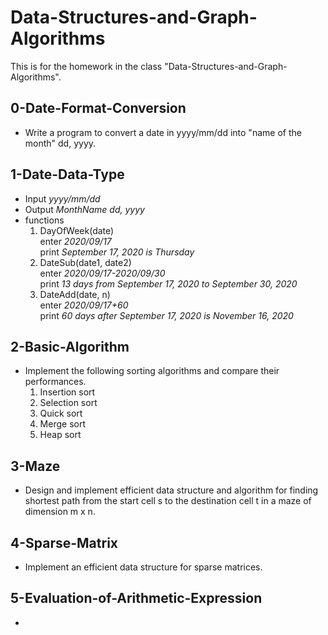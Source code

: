 # Data-Structures-and-Graph-Algorithms
This is for the homework in the class "Data-Structures-and-Graph-Algorithms".

## 0-Date-Format-Conversion
* Write a program to convert a date in yyyy/mm/dd into "name of the month" dd, yyyy.

## 1-Date-Data-Type
* Input *yyyy/mm/dd*
* Output *MonthName dd, yyyy*
* functions
  1. DayOfWeek(date)  
    enter *2020/09/17*  
    print *September 17, 2020 is Thursday*
  2. DateSub(date1, date2)  
    enter *2020/09/17-2020/09/30*  
    print *13 days from September 17, 2020 to September 30, 2020*
  3. DateAdd(date, n)  
    enter *2020/09/17+60*  
    print *60 days after September 17, 2020 is November 16, 2020*

## 2-Basic-Algorithm
* Implement the following sorting algorithms and compare their performances.
  1. Insertion sort
  2. Selection sort
  3. Quick sort
  4. Merge sort
  5. Heap sort

## 3-Maze
* Design and implement efficient data structure and algorithm for finding shortest path from the start cell s to the destination cell t in a maze of dimension m x
n.

## 4-Sparse-Matrix
* Implement an efficient data structure for sparse matrices.

## 5-Evaluation-of-Arithmetic-Expression
* 